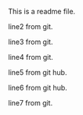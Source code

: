 This is a readme file.
<p>line2 from git.</p>
<p>line3 from git.</p>
<p>line4 from git.</p>
<p>line5 from git hub.</p>
<p>line6 from git hub.</p>
<p>line7 from git.</p>
